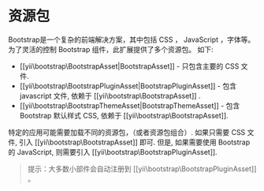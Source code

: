 资源包
=============

Bootstrap是一个复杂的前端解决方案，其中包括 CSS ， JavaScript ，字体等。
为了灵活的控制 Bootstrap 组件，此扩展提供了多个资源包。
如下:

- [[yii\bootstrap\BootstrapAsset|BootstrapAsset]] - 只包含主要的 CSS 文件.
- [[yii\bootstrap\BootstrapPluginAsset|BootstrapPluginAsset]] - 包含 javascript 文件, 依赖于 [[yii\bootstrap\BootstrapAsset]] .
- [[yii\bootstrap\BootstrapThemeAsset|BootstrapThemeAsset]] - 包含 Bootstrap 默认样式 CSS, 依赖于 [[yii\bootstrap\BootstrapAsset]].

特定的应用可能需要加载不同的资源包，（或者资源包组合）.
如果只需要 CSS 文件, 引入 [[yii\bootstrap\BootstrapAsset]] 即可. 但是, 如果需要使用 Bootstrap 的 JavaScript, 则需要引入 [[yii\bootstrap\BootstrapPluginAsset]].

> 提示：大多数小部件会自动注册到 [[yii\bootstrap\BootstrapPluginAsset]] 。
